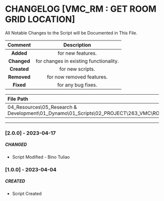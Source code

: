 # CHANGELOG [VMC_RM : GET ROOM GRID LOCATION]
All Notable Changes to the Script will be Documented in This File.

| Comment | Description |
| :--: | :--: |
| **Added**  | for new features. |
|**Changed** |for changes in existing functionality. |
|**Created** | for new scripts. |
|**Removed** |for now removed features. |
|**Fixed** |for any bug fixes. |

| File Path | 
| :-- |
|04_Resources\05_Research & Development\01_Dynamo\01_Scripts\02_PROJECT\263_VMC\ROOMS|
------------------------------------------------------------------
### [2.0.0] - 2023-04-17
##### CHANGED
- Script Modified - Bino Tuliao

### [1.0.0] - 2023-04-04
##### CREATED
- Script Created
